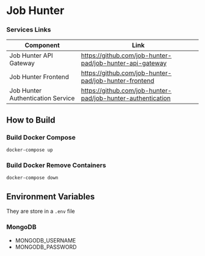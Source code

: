# Job Hunter

### Services Links

| Component | Link|
| ------ | ------ |
| Job Hunter API Gateway | https://github.com/job-hunter-pad/job-hunter-api-gateway |
| Job Hunter Frontend | https://github.com/job-hunter-pad/job-hunter-frontend |
| Job Hunter Authentication Service | https://github.com/job-hunter-pad/job-hunter-authentication |


## How to Build

### Build Docker Compose 

```
docker-compose up
```
### Build Docker Remove Containers

```
docker-compose down
```

## Environment Variables

They are store in a `.env` file

### MongoDB
- MONGODB_USERNAME
- MONGODB_PASSWORD
